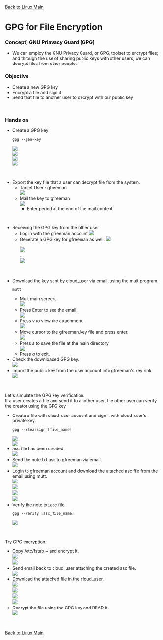 [Back to Linux Main](../main.md)

# GPG for File Encryption

### Concept) GNU Priavacy Guard (GPG)
- We can employ the GNU Privacy Guard, or GPG, toolset to encrypt files; and through the use of sharing public keys with other users, we can decrypt files from other people.
		
### Objective
- Create a new GPG key
- Encrypt a file and sign it
- Send that file to another user to decrypt with our public key

<br>

### Hands on
- Create a GPG key
  ```
  gpg --gen-key
  ```
  ![](images/001.png)   
  ![](images/002.png)   
  ![](images/003.png)   
  ![](images/004.png)   

<br>

- Export the key file that a user can decrypt file from the system.
  - Target User : gfreeman   
    ![](images/005.png)   
  - Mail the key to gfreeman   
    ![](images/006.png)   
    - Enter period at the end of the mail content.

<br>

- Receiving the GPG key from the other user
  - Log in with the gfreeman account
    ![](images/007.png)    
  - Generate a GPG key for gfreeman as well.
    ![](images/008.png)   
    ...   
    ![](images/009.png)   
    ...   
    ![](images/010.png)   

<br>

- Download the key sent by cloud_user via email, using the mutt program.
  ```
  mutt
  ```
  - Mutt main screen.   
    ![](images/011.png)   
  - Press Enter to see the email.     
    ![](images/012.png)   
  - Press *v* to view the attachment.     
    ![](images/013.png)   
  - Move cursor to the gfreeman.key file and press enter.     
    ![](images/014.png)   
  - Press *s* to save the file at the main directory.     
    ![](images/015.png)   
  - Press *q* to exit.     
- Check the downloaded GPG key.   
  ![](images/016.png)
- Import the public key from the user account into gfreeman's key rink.   
  ![](images/017.png)   


<br>

Let's simulate the GPG key verification.   
If a user creates a file and send it to another user, the other user can verify the creator using the GPG key

- Create a file with cloud_user account and sign it with cloud_user's private key.   
  ```
  gpg --clearsign [file_name]
  ```
  ![](images/018.png)   
  ![](images/019.png)   
- asc file has been created.   
  ![](images/020.png)
- Send the note.txt.asc to gfreeman via email.   
  ![](images/021.png)
- Login to gfreeman account and download the attached asc file from the email using mutt.   
  ![](images/022.png)   
  ![](images/023.png)   
  ![](images/024.png)   
  ![](images/025.png)   
- Verify the note.txt.asc file.
  ```
  gpg --verify [asc_file_name]
  ```
  ![](images/026.png)


<br>

Try GPG encryption.
- Copy /etc/fstab ~ and encrypt it.   
  ![](images/027.png)   
  ![](images/028.png)   
- Send email back to cloud_user attaching the created asc file.    
  ![](images/029.png)
- Download the attached file in the cloud_user.   
  ![](images/030.png)   
  ![](images/031.png)   
  ![](images/032.png)   
  ![](images/033.png)   
- Decrypt the file using the GPG key and READ it.   
  ![](images/034.png)



<br>

[Back to Linux Main](../main.md)